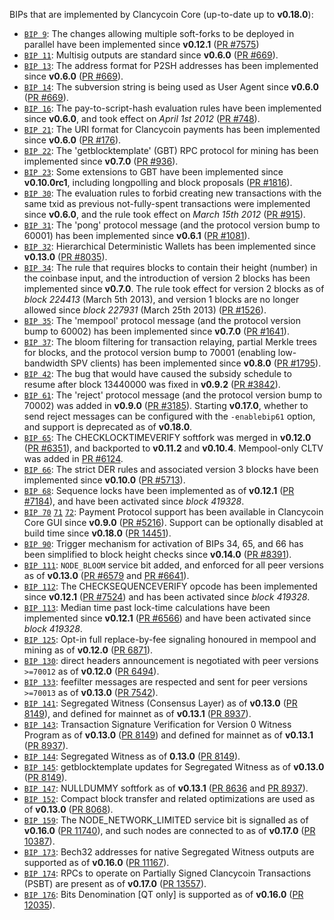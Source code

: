 BIPs that are implemented by Clancycoin Core (up-to-date up to **v0.18.0**):

* [`BIP 9`](https://github.com/clancycoin/bips/blob/master/bip-0009.mediawiki): The changes allowing multiple soft-forks to be deployed in parallel have been implemented since **v0.12.1**  ([PR #7575](https://github.com/clancycoin/clancycoin/pull/7575))
* [`BIP 11`](https://github.com/clancycoin/bips/blob/master/bip-0011.mediawiki): Multisig outputs are standard since **v0.6.0** ([PR #669](https://github.com/clancycoin/clancycoin/pull/669)).
* [`BIP 13`](https://github.com/clancycoin/bips/blob/master/bip-0013.mediawiki): The address format for P2SH addresses has been implemented since **v0.6.0** ([PR #669](https://github.com/clancycoin/clancycoin/pull/669)).
* [`BIP 14`](https://github.com/clancycoin/bips/blob/master/bip-0014.mediawiki): The subversion string is being used as User Agent since **v0.6.0** ([PR #669](https://github.com/clancycoin/clancycoin/pull/669)).
* [`BIP 16`](https://github.com/clancycoin/bips/blob/master/bip-0016.mediawiki): The pay-to-script-hash evaluation rules have been implemented since **v0.6.0**, and took effect on *April 1st 2012* ([PR #748](https://github.com/clancycoin/clancycoin/pull/748)).
* [`BIP 21`](https://github.com/clancycoin/bips/blob/master/bip-0021.mediawiki): The URI format for Clancycoin payments has been implemented since **v0.6.0** ([PR #176](https://github.com/clancycoin/clancycoin/pull/176)).
* [`BIP 22`](https://github.com/clancycoin/bips/blob/master/bip-0022.mediawiki): The 'getblocktemplate' (GBT) RPC protocol for mining has been implemented since **v0.7.0** ([PR #936](https://github.com/clancycoin/clancycoin/pull/936)).
* [`BIP 23`](https://github.com/clancycoin/bips/blob/master/bip-0023.mediawiki): Some extensions to GBT have been implemented since **v0.10.0rc1**, including longpolling and block proposals ([PR #1816](https://github.com/clancycoin/clancycoin/pull/1816)).
* [`BIP 30`](https://github.com/clancycoin/bips/blob/master/bip-0030.mediawiki): The evaluation rules to forbid creating new transactions with the same txid as previous not-fully-spent transactions were implemented since **v0.6.0**, and the rule took effect on *March 15th 2012* ([PR #915](https://github.com/clancycoin/clancycoin/pull/915)).
* [`BIP 31`](https://github.com/clancycoin/bips/blob/master/bip-0031.mediawiki): The 'pong' protocol message (and the protocol version bump to 60001) has been implemented since **v0.6.1** ([PR #1081](https://github.com/clancycoin/clancycoin/pull/1081)).
* [`BIP 32`](https://github.com/clancycoin/bips/blob/master/bip-0032.mediawiki): Hierarchical Deterministic Wallets has been implemented since **v0.13.0** ([PR #8035](https://github.com/clancycoin/clancycoin/pull/8035)).
* [`BIP 34`](https://github.com/clancycoin/bips/blob/master/bip-0034.mediawiki): The rule that requires blocks to contain their height (number) in the coinbase input, and the introduction of version 2 blocks has been implemented since **v0.7.0**. The rule took effect for version 2 blocks as of *block 224413* (March 5th 2013), and version 1 blocks are no longer allowed since *block 227931* (March 25th 2013) ([PR #1526](https://github.com/clancycoin/clancycoin/pull/1526)).
* [`BIP 35`](https://github.com/clancycoin/bips/blob/master/bip-0035.mediawiki): The 'mempool' protocol message (and the protocol version bump to 60002) has been implemented since **v0.7.0** ([PR #1641](https://github.com/clancycoin/clancycoin/pull/1641)).
* [`BIP 37`](https://github.com/clancycoin/bips/blob/master/bip-0037.mediawiki): The bloom filtering for transaction relaying, partial Merkle trees for blocks, and the protocol version bump to 70001 (enabling low-bandwidth SPV clients) has been implemented since **v0.8.0** ([PR #1795](https://github.com/clancycoin/clancycoin/pull/1795)).
* [`BIP 42`](https://github.com/clancycoin/bips/blob/master/bip-0042.mediawiki): The bug that would have caused the subsidy schedule to resume after block 13440000 was fixed in **v0.9.2** ([PR #3842](https://github.com/clancycoin/clancycoin/pull/3842)).
* [`BIP 61`](https://github.com/clancycoin/bips/blob/master/bip-0061.mediawiki): The 'reject' protocol message (and the protocol version bump to 70002) was added in **v0.9.0** ([PR #3185](https://github.com/clancycoin/clancycoin/pull/3185)). Starting **v0.17.0**, whether to send reject messages can be configured with the `-enablebip61` option, and support is deprecated as of **v0.18.0**.
* [`BIP 65`](https://github.com/clancycoin/bips/blob/master/bip-0065.mediawiki): The CHECKLOCKTIMEVERIFY softfork was merged in **v0.12.0** ([PR #6351](https://github.com/clancycoin/clancycoin/pull/6351)), and backported to **v0.11.2** and **v0.10.4**. Mempool-only CLTV was added in [PR #6124](https://github.com/clancycoin/clancycoin/pull/6124).
* [`BIP 66`](https://github.com/clancycoin/bips/blob/master/bip-0066.mediawiki): The strict DER rules and associated version 3 blocks have been implemented since **v0.10.0** ([PR #5713](https://github.com/clancycoin/clancycoin/pull/5713)).
* [`BIP 68`](https://github.com/clancycoin/bips/blob/master/bip-0068.mediawiki): Sequence locks have been implemented as of **v0.12.1**  ([PR #7184](https://github.com/clancycoin/clancycoin/pull/7184)), and have been activated since *block 419328*.
* [`BIP 70`](https://github.com/clancycoin/bips/blob/master/bip-0070.mediawiki) [`71`](https://github.com/clancycoin/bips/blob/master/bip-0071.mediawiki) [`72`](https://github.com/clancycoin/bips/blob/master/bip-0072.mediawiki): Payment Protocol support has been available in Clancycoin Core GUI since **v0.9.0** ([PR #5216](https://github.com/clancycoin/clancycoin/pull/5216)). Support can be optionally disabled at build time since **v0.18.0** ([PR 14451](https://github.com/clancycoin/clancycoin/pull/14451)).
* [`BIP 90`](https://github.com/clancycoin/bips/blob/master/bip-0090.mediawiki): Trigger mechanism for activation of BIPs 34, 65, and 66 has been simplified to block height checks since **v0.14.0** ([PR #8391](https://github.com/clancycoin/clancycoin/pull/8391)).
* [`BIP 111`](https://github.com/clancycoin/bips/blob/master/bip-0111.mediawiki): `NODE_BLOOM` service bit added, and enforced for all peer versions as of **v0.13.0** ([PR #6579](https://github.com/clancycoin/clancycoin/pull/6579) and [PR #6641](https://github.com/clancycoin/clancycoin/pull/6641)).
* [`BIP 112`](https://github.com/clancycoin/bips/blob/master/bip-0112.mediawiki): The CHECKSEQUENCEVERIFY opcode has been implemented since **v0.12.1** ([PR #7524](https://github.com/clancycoin/clancycoin/pull/7524)) and has been activated since *block 419328*.
* [`BIP 113`](https://github.com/clancycoin/bips/blob/master/bip-0113.mediawiki): Median time past lock-time calculations have been implemented since **v0.12.1** ([PR #6566](https://github.com/clancycoin/clancycoin/pull/6566)) and have been activated since *block 419328*.
* [`BIP 125`](https://github.com/clancycoin/bips/blob/master/bip-0125.mediawiki): Opt-in full replace-by-fee signaling honoured in mempool and mining as of **v0.12.0** ([PR 6871](https://github.com/clancycoin/clancycoin/pull/6871)).
* [`BIP 130`](https://github.com/clancycoin/bips/blob/master/bip-0130.mediawiki): direct headers announcement is negotiated with peer versions `>=70012` as of **v0.12.0** ([PR 6494](https://github.com/clancycoin/clancycoin/pull/6494)).
* [`BIP 133`](https://github.com/clancycoin/bips/blob/master/bip-0133.mediawiki): feefilter messages are respected and sent for peer versions `>=70013` as of **v0.13.0** ([PR 7542](https://github.com/clancycoin/clancycoin/pull/7542)).
* [`BIP 141`](https://github.com/clancycoin/bips/blob/master/bip-0141.mediawiki): Segregated Witness (Consensus Layer) as of **v0.13.0** ([PR 8149](https://github.com/clancycoin/clancycoin/pull/8149)), and defined for mainnet as of **v0.13.1** ([PR 8937](https://github.com/clancycoin/clancycoin/pull/8937)).
* [`BIP 143`](https://github.com/clancycoin/bips/blob/master/bip-0143.mediawiki): Transaction Signature Verification for Version 0 Witness Program as of **v0.13.0** ([PR 8149](https://github.com/clancycoin/clancycoin/pull/8149)) and defined for mainnet as of **v0.13.1** ([PR 8937](https://github.com/clancycoin/clancycoin/pull/8937)).
* [`BIP 144`](https://github.com/clancycoin/bips/blob/master/bip-0144.mediawiki): Segregated Witness as of **0.13.0** ([PR 8149](https://github.com/clancycoin/clancycoin/pull/8149)).
* [`BIP 145`](https://github.com/clancycoin/bips/blob/master/bip-0145.mediawiki): getblocktemplate updates for Segregated Witness as of **v0.13.0** ([PR 8149](https://github.com/clancycoin/clancycoin/pull/8149)).
* [`BIP 147`](https://github.com/clancycoin/bips/blob/master/bip-0147.mediawiki): NULLDUMMY softfork as of **v0.13.1** ([PR 8636](https://github.com/clancycoin/clancycoin/pull/8636) and [PR 8937](https://github.com/clancycoin/clancycoin/pull/8937)).
* [`BIP 152`](https://github.com/clancycoin/bips/blob/master/bip-0152.mediawiki): Compact block transfer and related optimizations are used as of **v0.13.0** ([PR 8068](https://github.com/clancycoin/clancycoin/pull/8068)).
* [`BIP 159`](https://github.com/clancycoin/bips/blob/master/bip-0159.mediawiki): The NODE_NETWORK_LIMITED service bit is signalled as of **v0.16.0** ([PR 11740](https://github.com/clancycoin/clancycoin/pull/11740)), and such nodes are connected to as of **v0.17.0** ([PR 10387](https://github.com/clancycoin/clancycoin/pull/10387)).
* [`BIP 173`](https://github.com/clancycoin/bips/blob/master/bip-0173.mediawiki): Bech32 addresses for native Segregated Witness outputs are supported as of **v0.16.0** ([PR 11167](https://github.com/clancycoin/clancycoin/pull/11167)).
* [`BIP 174`](https://github.com/clancycoin/bips/blob/master/bip-0174.mediawiki): RPCs to operate on Partially Signed Clancycoin Transactions (PSBT) are present as of **v0.17.0** ([PR 13557](https://github.com/clancycoin/clancycoin/pull/13557)).
* [`BIP 176`](https://github.com/clancycoin/bips/blob/master/bip-0176.mediawiki): Bits Denomination [QT only] is supported as of **v0.16.0** ([PR 12035](https://github.com/clancycoin/clancycoin/pull/12035)).

